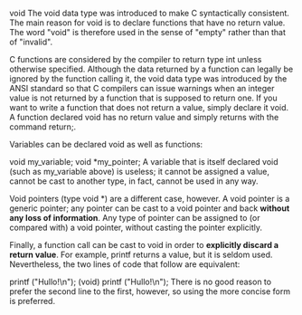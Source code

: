 void
The void data type was introduced to make C syntactically consistent. The main reason for void is to declare functions that have no return value. The word "void" is therefore used in the sense of "empty" rather than that of "invalid".

C functions are considered by the compiler to return type int unless otherwise specified. Although the data returned by a function can legally be ignored by the function calling it, the void data type was introduced by the ANSI standard so that C compilers can issue warnings when an integer value is not returned by a function that is supposed to return one. If you want to write a function that does not return a value, simply declare it void. A function declared void has no return value and simply returns with the command return;.

Variables can be declared void as well as functions:

void my_variable;
void *my_pointer;
A variable that is itself declared void (such as my_variable above) is useless; it cannot be assigned a value, cannot be cast to another type, in fact, cannot be used in any way.

Void pointers (type void *) are a different case, however. A void pointer is a generic pointer; any pointer can be cast to a void pointer and back **without any loss of information**. Any type of pointer can be assigned to (or compared with) a void pointer, without casting the pointer explicitly.

Finally, a function call can be cast to void in order to **explicitly discard a return value**. For example, printf returns a value, but it is seldom used. Nevertheless, the two lines of code that follow are equivalent:

printf ("Hullo!\n");
(void) printf ("Hullo!\n");
There is no good reason to prefer the second line to the first, however, so using the more concise form is preferred.